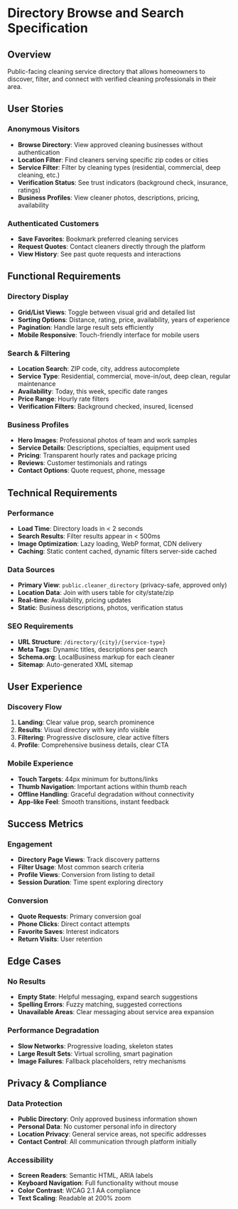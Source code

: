 # Directory Browse and Search Specification

## Overview
Public-facing cleaning service directory that allows homeowners to discover, filter, and connect with verified cleaning professionals in their area.

## User Stories

### Anonymous Visitors
- **Browse Directory**: View approved cleaning businesses without authentication
- **Location Filter**: Find cleaners serving specific zip codes or cities
- **Service Filter**: Filter by cleaning types (residential, commercial, deep cleaning, etc.)
- **Verification Status**: See trust indicators (background check, insurance, ratings)
- **Business Profiles**: View cleaner photos, descriptions, pricing, availability

### Authenticated Customers  
- **Save Favorites**: Bookmark preferred cleaning services
- **Request Quotes**: Contact cleaners directly through the platform
- **View History**: See past quote requests and interactions

## Functional Requirements

### Directory Display
- **Grid/List Views**: Toggle between visual grid and detailed list
- **Sorting Options**: Distance, rating, price, availability, years of experience
- **Pagination**: Handle large result sets efficiently
- **Mobile Responsive**: Touch-friendly interface for mobile users

### Search & Filtering
- **Location Search**: ZIP code, city, address autocomplete
- **Service Type**: Residential, commercial, move-in/out, deep clean, regular maintenance
- **Availability**: Today, this week, specific date ranges
- **Price Range**: Hourly rate filters
- **Verification Filters**: Background checked, insured, licensed

### Business Profiles
- **Hero Images**: Professional photos of team and work samples
- **Service Details**: Descriptions, specialties, equipment used
- **Pricing**: Transparent hourly rates and package pricing
- **Reviews**: Customer testimonials and ratings
- **Contact Options**: Quote request, phone, message

## Technical Requirements

### Performance
- **Load Time**: Directory loads in < 2 seconds
- **Search Results**: Filter results appear in < 500ms
- **Image Optimization**: Lazy loading, WebP format, CDN delivery
- **Caching**: Static content cached, dynamic filters server-side cached

### Data Sources
- **Primary View**: `public.cleaner_directory` (privacy-safe, approved only)
- **Location Data**: Join with users table for city/state/zip
- **Real-time**: Availability, pricing updates
- **Static**: Business descriptions, photos, verification status

### SEO Requirements
- **URL Structure**: `/directory/{city}/{service-type}`
- **Meta Tags**: Dynamic titles, descriptions per search
- **Schema.org**: LocalBusiness markup for each cleaner
- **Sitemap**: Auto-generated XML sitemap

## User Experience

### Discovery Flow
1. **Landing**: Clear value prop, search prominence
2. **Results**: Visual directory with key info visible
3. **Filtering**: Progressive disclosure, clear active filters
4. **Profile**: Comprehensive business details, clear CTA

### Mobile Experience
- **Touch Targets**: 44px minimum for buttons/links
- **Thumb Navigation**: Important actions within thumb reach
- **Offline Handling**: Graceful degradation without connectivity
- **App-like Feel**: Smooth transitions, instant feedback

## Success Metrics

### Engagement
- **Directory Page Views**: Track discovery patterns
- **Filter Usage**: Most common search criteria
- **Profile Views**: Conversion from listing to detail
- **Session Duration**: Time spent exploring directory

### Conversion
- **Quote Requests**: Primary conversion goal
- **Phone Clicks**: Direct contact attempts
- **Favorite Saves**: Interest indicators
- **Return Visits**: User retention

## Edge Cases

### No Results
- **Empty State**: Helpful messaging, expand search suggestions
- **Spelling Errors**: Fuzzy matching, suggested corrections
- **Unavailable Areas**: Clear messaging about service area expansion

### Performance Degradation
- **Slow Networks**: Progressive loading, skeleton states
- **Large Result Sets**: Virtual scrolling, smart pagination
- **Image Failures**: Fallback placeholders, retry mechanisms

## Privacy & Compliance

### Data Protection
- **Public Directory**: Only approved business information shown
- **Personal Data**: No customer personal info in directory
- **Location Privacy**: General service areas, not specific addresses
- **Contact Control**: All communication through platform initially

### Accessibility
- **Screen Readers**: Semantic HTML, ARIA labels
- **Keyboard Navigation**: Full functionality without mouse
- **Color Contrast**: WCAG 2.1 AA compliance
- **Text Scaling**: Readable at 200% zoom